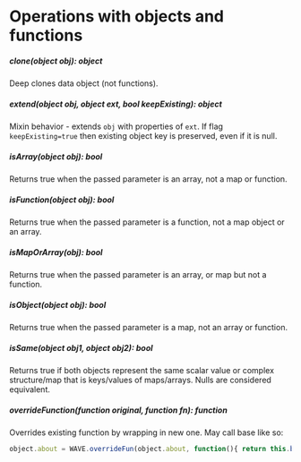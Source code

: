 # Operations with objects and functions

##### clone(object obj): object
Deep clones data object (not functions).

##### extend(object obj, object ext, bool keepExisting): object
Mixin behavior - extends `obj` with properties of `ext`.
If flag `keepExisting=true` then existing object key is preserved, even if it is null.

##### isArray(object obj): bool
Returns true when the passed parameter is an array, not a map or function.

##### isFunction(object obj): bool
Returns true when the passed parameter is a function, not a map object or an array.

##### isMapOrArray(obj): bool
Returns true when the passed parameter is an array, or map but not a function.

##### isObject(object obj): bool
Returns true when the passed parameter is a map, not an array or function.

##### isSame(object obj1, object obj2): bool
Returns true if both objects represent the same scalar value or complex structure/map that is keys/values of maps/arrays. Nulls are considered equivalent.

##### overrideFunction(function original, function fn): function
Overrides existing function by wrapping in new one. May call base like so:
```js
object.about = WAVE.overrideFun(object.about, function(){ return this.baseFunction() + "overridden" });
```
 